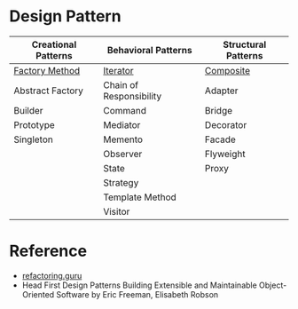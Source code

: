 # Design Pattern

| Creational Patterns | Behavioral Patterns | Structural Patterns |
|---------------------|---------------------|---------------------|
| [Factory Method](./creational/factory.py) | [Iterator](./behavioral/iterator.py) | [Composite](./structural/composite.py) |
| Abstract Factory | Chain of Responsibility | Adapter |
| Builder | Command | Bridge |
| Prototype | Mediator | Decorator |
| Singleton | Memento | Facade |
|  | Observer | Flyweight |
|  | State | Proxy |
|  | Strategy |  |
|  | Template Method |  |
|  | Visitor |  |

# Reference
* [refactoring.guru](https://refactoring.guru/design-patterns)
* Head First Design Patterns Building Extensible and Maintainable Object-Oriented Software by Eric Freeman, Elisabeth Robson
